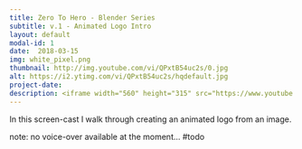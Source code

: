 ```yaml
---
title: Zero To Hero - Blender Series
subtitle: v.1 - Animated Logo Intro
layout: default
modal-id: 1
date:  2018-03-15
img: white_pixel.png
thumbnail: http://img.youtube.com/vi/QPxtB54uc2s/0.jpg
alt: https://i2.ytimg.com/vi/QPxtB54uc2s/hqdefault.jpg
project-date:
description: <iframe width="560" height="315" src="https://www.youtube.com/embed/QPxtB54uc2s" frameborder="0" allowfullscreen></iframe>
---
```


In this screen-cast I walk through creating an animated logo from an image.

note: no voice-over available at the moment... #todo
